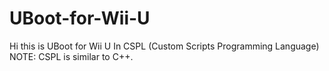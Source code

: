 # UBoot-for-Wii-U
Hi this is UBoot for Wii U In CSPL (Custom Scripts Programming Language)
NOTE: CSPL is similar to C++.
